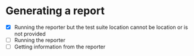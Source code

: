 # Generating a report

*[X] Running the reporter but the test suite location cannot be location or is not provided
*[ ] Running the reporter
*[ ] Getting information from the reporter
